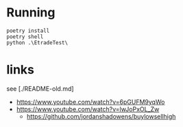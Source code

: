 # Running

    poetry install
    poetry shell
    python .\EtradeTest\

# links

see [./README-old.md]

- <https://www.youtube.com/watch?v=6pGUFM9yqWo>
- <https://www.youtube.com/watch?v=lwJoPxOL_Zw>
  - <https://github.com/jordanshadowens/buylowsellhigh>